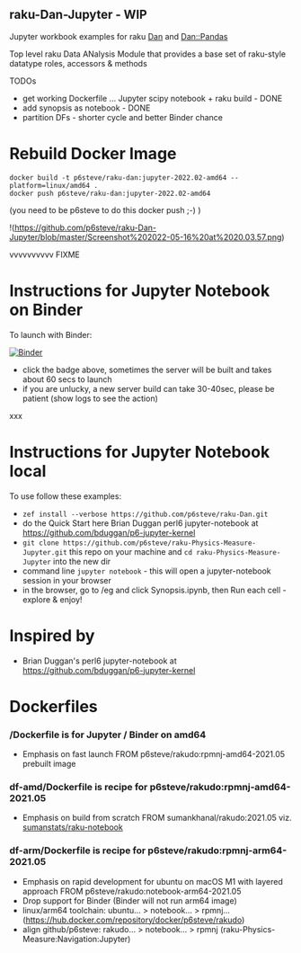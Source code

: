 ## raku-Dan-Jupyter - WIP
Jupyter workbook examples for raku [Dan](https://github.com/p6steve/raku-Dan) and [Dan::Pandas](https://github.com/p6steve/raku-Dan-Pandas)

Top level raku Data ANalysis Module that provides a base set of raku-style datatype roles, accessors & methods




TODOs
- get working Dockerfile ... Jupyter scipy notebook + raku build - DONE
- add synopsis as notebook - DONE
- partition DFs - shorter cycle and better Binder chance

# Rebuild Docker Image
```
docker build -t p6steve/raku-dan:jupyter-2022.02-amd64 --platform=linux/amd64 .
docker push p6steve/raku-dan:jupyter-2022.02-amd64
```
(you need to be p6steve to do this docker push ;-) )

!(https://github.com/p6steve/raku-Dan-Jupyter/blob/master/Screenshot%202022-05-16%20at%2020.03.57.png)

vvvvvvvvvv FIXME

# Instructions for Jupyter Notebook on Binder
To launch with Binder:

[![Binder](https://mybinder.org/badge_logo.svg)](https://mybinder.org/v2/gh/p6steve/raku-Dan-Jupyter/HEAD)

- click the badge above, sometimes the server will be built and takes about 60 secs to launch
- if you are unlucky, a new server build can take 30-40sec, please be patient (show logs to see the action)

xxx

# Instructions for Jupyter Notebook local
To use follow these examples:
- ```zef install --verbose https://github.com/p6steve/raku-Dan.git```
- do the Quick Start here Brian Duggan perl6 jupyter-notebook at <https://github.com/bduggan/p6-jupyter-kernel>
- ```git clone https://github.com/p6steve/raku-Physics-Measure-Jupyter.git``` this repo on your machine and ```cd raku-Physics-Measure-Jupyter``` into the new dir
- command line ```jupyter notebook``` - this will open a jupyter-notebook session in your browser
- in the browser, go to /eg and click Synopsis.ipynb, then Run each cell - explore & enjoy!

# Inspired by
* Brian Duggan's perl6 jupyter-notebook at <https://github.com/bduggan/p6-jupyter-kernel>

# Dockerfiles
### /Dockerfile is for Jupyter / Binder on amd64
- Emphasis on fast launch FROM p6steve/rakudo:rpmnj-amd64-2021.05 prebuilt image
### df-amd/Dockerfile is recipe for p6steve/rakudo:rpmnj-amd64-2021.05
- Emphasis on build from scratch FROM sumankhanal/rakudo:2021.05 viz. [sumanstats/raku-notebook](https://github.com/sumanstats/raku-notebook)
### df-arm/Dockerfile is recipe for p6steve/rakudo:rpmnj-arm64-2021.05
- Emphasis on rapid development for ubuntu on macOS M1 with layered approach FROM p6steve/rakudo:notebook-arm64-2021.05
- Drop support for Binder (Binder will not run arm64 image)
- linux/arm64 toolchain: ubuntu... > notebook... > rpmnj... (https://hub.docker.com/repository/docker/p6steve/rakudo)
- align github/p6steve:  rakudo... > notebook... > rpmnj (raku-Physics-Measure:Navigation:Jupyter)
